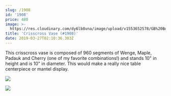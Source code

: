 ```yaml
---
slug: /1908
id: '1908'
price: 480
image: >-
  https://res.cloudinary.com/dy6lb8vna/image/upload/v1553652578/GB%20Bowlworks%20Gallery/1908b.jpg
title: 'Crisscross Vase (#1908)'
date: 2019-03-27T02:10:36.303Z
---
```

This crisscross vase is composed of 960 segments of Wenge, Maple, Padauk and Cherry (one of my favorite combinations!) and stands 10" in height and is 10" in diameter.  This would make a really nice table centerpiece or mantel display.

![](https://res.cloudinary.com/dy6lb8vna/image/upload/v1553652820/GB%20Bowlworks%20Gallery/IMG_4167.jpg)

![](https://res.cloudinary.com/dy6lb8vna/image/upload/a_auto_right/v1/GB%20Bowlworks%20Gallery/IMG_4165.jpg)
